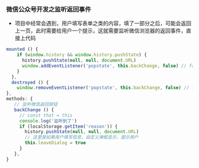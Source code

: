 ### 微信公众号开发之监听返回事件 

- 项目中经常会遇到，用户填写表单之类的内容，填了一部分之后，可能会返回上一页，此时需要给用户一个提示，这就需要监听微信浏览器的返回事件，直接上代码

```js
mounted () {
    if (window.history && window.history.pushState) {
      history.pushState(null, null, document.URL)
      window.addEventListener('popstate', this.backChange, false) // false阻止默认事件
    }
  },
  destroyed () {
    window.removeEventListener('popstate', this.backChange, false) // false阻止默认事件
},
methods: {
   // 监听微信返回按钮
   backChange () {
     // const that = this
     console.log('监听到了')
     if (localStorage.getItem('reason')) {
       history.pushState(null, null, document.URL)
       // 这里是如果用户填写信息，自定义弹框显示，提示用户
       this.leaveDialog = true
     }
   },
}
```
